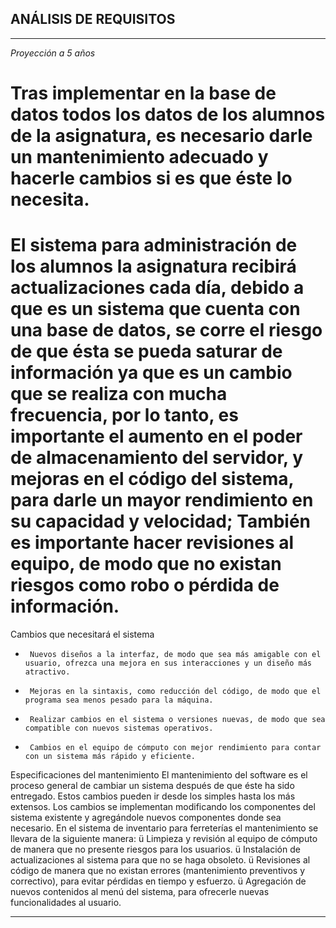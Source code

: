 **ANÁLISIS DE REQUISITOS**
---
---
*Proyección a 5 años*

# Tras implementar en la base de datos todos los datos de los alumnos de la asignatura, es necesario darle un mantenimiento adecuado y hacerle cambios si es que éste lo necesita.

# El sistema para administración de los alumnos la asignatura recibirá actualizaciones cada día, debido a que es un sistema que cuenta con una base de datos, se corre el riesgo de que ésta se pueda saturar de información ya que es un cambio que se realiza con mucha frecuencia, por lo tanto, es importante el aumento en el poder de almacenamiento del servidor, y mejoras en el código del sistema, para darle un mayor rendimiento en su capacidad y velocidad; También es importante hacer revisiones al equipo, de modo que no existan riesgos como robo o pérdida de información.

Cambios que necesitará el sistema
*      Nuevos diseños a la interfaz, de modo que sea más amigable con el usuario, ofrezca una mejora en sus interacciones y un diseño más atractivo.
*      Mejoras en la sintaxis, como reducción del código, de modo que el programa sea menos pesado para la máquina.
*      Realizar cambios en el sistema o versiones nuevas, de modo que sea compatible con nuevos sistemas operativos.
*      Cambios en el equipo de cómputo con mejor rendimiento para contar con un sistema más rápido y eficiente.
Especificaciones del mantenimiento
El mantenimiento del software es el proceso general de cambiar un sistema después de que éste ha sido entregado. Estos cambios pueden ir desde los simples hasta los más extensos. Los cambios se implementan modificando los componentes del sistema existente y agregándole nuevos componentes donde sea necesario.
En el sistema de inventario para ferreterías el mantenimiento se llevara de la siguiente manera:
ü  Limpieza y revisión al equipo de cómputo de manera que no presente riesgos para los usuarios.
ü  Instalación de actualizaciones al sistema para que no se haga obsoleto.
ü  Revisiones al código de manera que no existan errores (mantenimiento preventivos y correctivo), para evitar pérdidas en tiempo y esfuerzo.
ü  Agregación de nuevos contenidos al menú del sistema, para ofrecerle nuevas funcionalidades al usuario.


---
